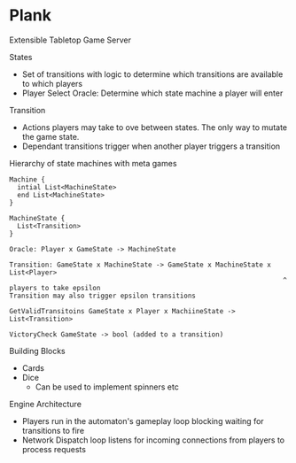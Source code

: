 # Plank
Extensible Tabletop Game Server

States
* Set of transitions with logic to determine which transitions are available to which players
* Player Select Oracle: Determine which state machine a player will enter

Transition
* Actions players may take to ove between states. The only way to mutate the game state.
* Dependant transitions trigger when another player triggers a transition

Hierarchy of state machines with meta games


```
Machine {
  intial List<MachineState>
  end List<MachineState>
}

MachineState {
  List<Transition>
}

Oracle: Player x GameState -> MachineState

Transition: GameState x MachineState -> GameState x MachineState x List<Player>
                                                                     ^ players to take epsilon
Transition may also trigger epsilon transitions

GetValidTransitoins GameState x Player x MachiineState -> List<Transition>

VictoryCheck GameState -> bool (added to a transition)
```

Building Blocks
* Cards
* Dice
  - Can be used to implement spinners etc

Engine Architecture
* Players run in the automaton's gameplay loop blocking waiting for transitions to fire
* Network Dispatch loop listens for incoming connections from players to process requests
